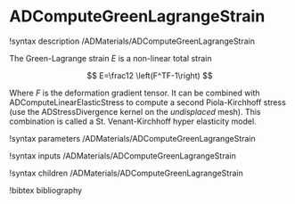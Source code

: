 # ADComputeGreenLagrangeStrain

!syntax description /ADMaterials/ADComputeGreenLagrangeStrain<RESIDUAL>

The Green-Lagrange strain $E$ is a non-linear total strain

$$
E=\frac12 \left(F^TF-1\right)
$$

Where $F$ is the deformation gradient tensor. It can be combined with
ADComputeLinearElasticStress to compute a second Piola-Kirchhoff stress (use the
ADStressDivergence kernel on the *undisplaced* mesh). This combination is
called a St. Venant-Kirchhoff hyper elasticity model.

!syntax parameters /ADMaterials/ADComputeGreenLagrangeStrain<RESIDUAL>

!syntax inputs /ADMaterials/ADComputeGreenLagrangeStrain<RESIDUAL>

!syntax children /ADMaterials/ADComputeGreenLagrangeStrain<RESIDUAL>

!bibtex bibliography
